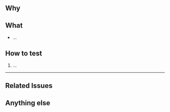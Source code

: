## Why

<!-- Can simply be a link to the Issue -->

## What

<!-- List of changes -->

* ...

## How to test

<!-- List of steps to test, curl, postman, account -->

1. ...

---

## Related Issues

<!-- Link to other Issues or PR to help reviewers understand the context of this PR. -->

## Anything else

<!-- Other links, documentation, screenshots, video, etc -->
